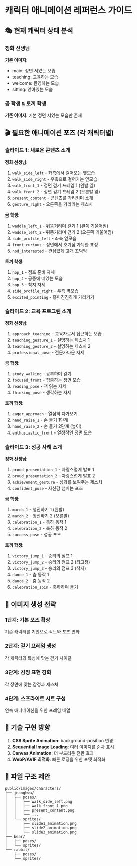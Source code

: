 # 캐릭터 애니메이션 레퍼런스 가이드

## 🎭 현재 캐릭터 상태 분석

### 정화 선생님
**기존 이미지**: 
- main: 정면 서있는 모습
- teaching: 교육하는 모습  
- welcome: 환영하는 모습
- sitting: 앉아있는 모습

### 곰 학생 & 토끼 학생
**기존 이미지**: 기본 정면 서있는 모습만 존재

## 🎬 필요한 애니메이션 포즈 (각 캐릭터별)

### 슬라이드 1: 새로운 콘텐츠 소개
**정화 선생님**:
1. `walk_side_left` - 좌측에서 걸어오는 옆모습
2. `walk_side_right` - 우측으로 걸어가는 옆모습  
3. `walk_front_1` - 정면 걷기 프레임 1 (왼발 앞)
4. `walk_front_2` - 정면 걷기 프레임 2 (오른발 앞)
5. `present_content` - 콘텐츠를 가리키며 소개
6. `gesture_right` - 오른쪽을 가리키는 제스처

**곰 학생**:
1. `waddle_left_1` - 뒤뚱거리며 걷기 1 (왼쪽 기울어짐)
2. `waddle_left_2` - 뒤뚱거리며 걷기 2 (오른쪽 기울어짐)
3. `side_profile_left` - 좌측 옆모습
4. `front_curious` - 정면에서 호기심 가득한 표정
5. `nod_interested` - 관심있게 고개 끄덕임

**토끼 학생**:
1. `hop_1` - 점프 준비 자세
2. `hop_2` - 공중에 떠있는 모습
3. `hop_3` - 착지 자세
4. `side_profile_right` - 우측 옆모습
5. `excited_pointing` - 흥미진진하게 가리키기

### 슬라이드 2: 교육 프로그램 소개
**정화 선생님**:
1. `approach_teaching` - 교육자로서 접근하는 모습
2. `teaching_gesture_1` - 설명하는 제스처 1
3. `teaching_gesture_2` - 설명하는 제스처 2
4. `professional_pose` - 전문가다운 자세

**곰 학생**:
1. `study_walking` - 공부하며 걷기
2. `focused_front` - 집중하는 정면 모습
3. `reading_pose` - 책 읽는 자세
4. `thinking_pose` - 생각하는 자세

**토끼 학생**:
1. `eager_approach` - 열심히 다가오기
2. `hand_raise_1` - 손 들기 1단계
3. `hand_raise_2` - 손 들기 2단계 (높이)
4. `enthusiastic_front` - 열정적인 정면 모습

### 슬라이드 3: 성공 사례 소개
**정화 선생님**:
1. `proud_presentation_1` - 자랑스럽게 발표 1
2. `proud_presentation_2` - 자랑스럽게 발표 2
3. `achievement_gesture` - 성과를 보여주는 제스처
4. `confident_pose` - 자신감 넘치는 포즈

**곰 학생**:
1. `march_1` - 행진하기 1 (왼발)
2. `march_2` - 행진하기 2 (오른발)
3. `celebration_1` - 축하 동작 1
4. `celebration_2` - 축하 동작 2
5. `success_pose` - 성공 포즈

**토끼 학생**:
1. `victory_jump_1` - 승리의 점프 1
2. `victory_jump_2` - 승리의 점프 2 (최고점)
3. `victory_jump_3` - 승리의 점프 3 (착지)
4. `dance_1` - 춤 동작 1
5. `dance_2` - 춤 동작 2
6. `celebration_spin` - 축하하며 돌기

## 🎨 이미지 생성 전략

### 1단계: 기본 포즈 확장
기존 캐릭터를 기반으로 각도와 포즈 변화

### 2단계: 걷기 프레임 생성
각 캐릭터의 특성에 맞는 걷기 사이클

### 3단계: 감정 표현 강화
각 장면에 맞는 감정과 제스처

### 4단계: 스프라이트 시트 구성
연속 애니메이션을 위한 프레임 배열

## 🔧 기술 구현 방향

1. **CSS Sprite Animation**: background-position 변경
2. **Sequential Image Loading**: 여러 이미지를 순차 표시
3. **Canvas Animation**: 더 부드러운 전환 효과
4. **WebP/AVIF 최적화**: 빠른 로딩을 위한 포맷 최적화

## 📁 파일 구조 제안

```
public/images/characters/
├── jeonghwa/
│   ├── poses/
│   │   ├── walk_side_left.png
│   │   ├── walk_front_1.png
│   │   ├── present_content.png
│   │   └── ...
│   └── sprites/
│       ├── slide1_animation.png
│       ├── slide2_animation.png
│       └── slide3_animation.png
├── bear/
│   ├── poses/
│   └── sprites/
└── rabbit/
    ├── poses/
    └── sprites/
```

